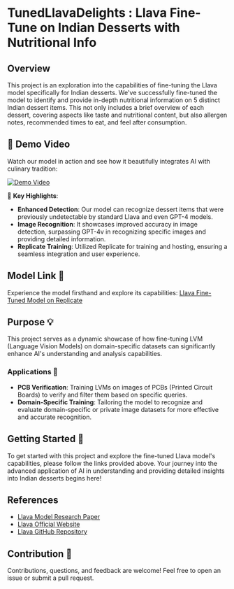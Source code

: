 # TunedLlavaDelights : Llava Fine-Tune on Indian Desserts with Nutritional Info 

## Overview
This project is an exploration into the capabilities of fine-tuning the Llava model specifically for Indian desserts. 
We've successfully fine-tuned the model to identify and provide in-depth nutritional information on 5 distinct Indian dessert items. 
This not only includes a brief overview of each dessert, covering aspects like taste and nutritional content, but also allergen notes, recommended times to eat, and feel after consumption.

## 🎥 Demo Video

Watch our model in action and see how it beautifully integrates AI with culinary tradition:

[![Demo Video](https://img.youtube.com/vi/lWZhoGJZeWQ/hqdefault.jpg)](https://www.youtube.com/watch?v=lWZhoGJZeWQ)

🌟 **Key Highlights**:
- **Enhanced Detection**: Our model can recognize dessert items that were previously undetectable by standard Llava and even GPT-4 models.
- **Image Recognition**: It showcases improved accuracy in image detection, surpassing GPT-4v in recognizing specific images and providing detailed information.
- **Replicate Training**: Utilized Replicate for training and hosting, ensuring a seamless integration and user experience.

## Model Link 📎
Experience the model firsthand and explore its capabilities: [Llava Fine-Tuned Model on Replicate](https://replicate.com/ravi-teja-konda/llava_fine_tune_indian_desserts_with_nutritional_info/versions/7d50533368a7fa32669a291942d677bf355e6a2b7bd0a731ad57cbed0becceb0)

## Purpose 💡
This project serves as a dynamic showcase of how fine-tuning LVM (Language Vision Models) on domain-specific datasets can significantly enhance AI's understanding and analysis capabilities. 

### Applications 🚀
- **PCB Verification**: Training LVMs on images of PCBs (Printed Circuit Boards) to verify and filter them based on specific queries.
- **Domain-Specific Training**: Tailoring the model to recognize and evaluate domain-specific or private image datasets for more effective and accurate recognition.

## Getting Started 🌟
To get started with this project and explore the fine-tuned Llava model's capabilities, please follow the links provided above. 
Your journey into the advanced application of AI in understanding and providing detailed insights into Indian desserts begins here!

## References

- [Llava Model Research Paper](https://arxiv.org/pdf/2304.08485.pdf)
- [Llava Official Website](https://llava-vl.github.io/)
- [Llava GitHub Repository](https://github.com/haotian-liu/LLaVA)

## Contribution 🤝
Contributions, questions, and feedback are welcome! Feel free to open an issue or submit a pull request.

